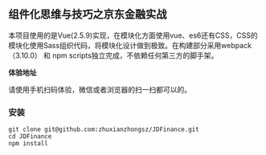## 组件化思维与技巧之京东金融实战

本项目使用的是Vue(2.5.9)实现，在模块化方面使用vue、es6还有CSS，CSS的模块化使用Sass组织代码，将模块化设计做到极致。在构建部分采用webpack（3.10.0） 和 npm scripts独立完成，不依赖任何第三方的脚手架。

**体验地址**



请使用手机扫码体验，微信或者浏览器的扫一扫都可以的。

### 安装

```shell
git clone git@github.com:zhuxianzhongsz/JDFinance.git
cd JDFinance
npm install
```


